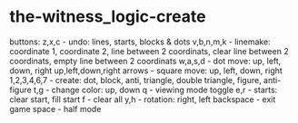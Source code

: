 # the-witness_logic-create

buttons:
z,x,c - undo: lines, starts, blocks & dots
v,b,n,m,k - linemake: coordinate 1, coordinate 2, line between 2 coordinats, clear line between 2 coordinats, empty line between 2 coordinats
w,a,s,d - dot move: up, left, down, right
up,left,down,right arrows - square move: up, left, down, right
1,2,3,4,6,7 - create: dot, block, anti, triangle, double triangle, figure, anti-figure
t,g - change color: up, down
q - viewing mode toggle
e,r - starts: clear start, fill start
f - clear all
y,h - rotation: right, left
backspace - exit game
space - half mode
